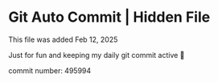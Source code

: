# Git Auto Commit | Hidden File

This file was added Feb 12, 2025

Just for fun and keeping my daily git commit active 🤪

commit number: 495994

